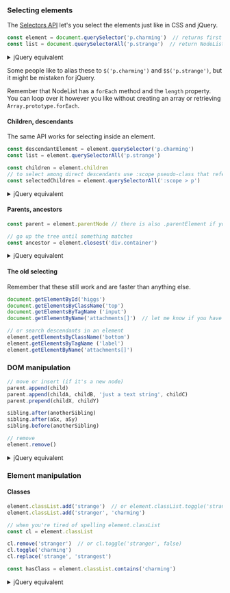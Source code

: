 ### Selecting elements

The [Selectors API](https://developer.mozilla.org/en-US/docs/Web/API/Document_object_model/Locating_DOM_elements_using_selectors) let's you select the elements just like in CSS and jQuery.

```javascript
const element = document.querySelector('p.charming')  // returns first match
const list = document.querySelectorAll('p.strange')  // return NodeList
```

<details markdown="1">
<summary>jQuery equivalent</summary>
```javascript
const element = $('p.charming').first()
const list = $('p.charming')
```
Note: the jQuery examples end up with a jQuery object not a raw element or NodeList so they are technically not equivalent. But it seemed silly to add `[0]` as that's not used if you actually work with jQuery.
</details>

Some people like to alias these to `$('p.charming')` and `$$('p.strange')`, but it might be mistaken for jQuery.

Remember that NodeList has a `forEach` method and the `length` property. You can loop over it however you like without creating an array or retrieving `Array.prototype.forEach`.

#### Children, descendants

The same API works for selecting inside an element.

```javascript
const descendantElement = element.querySelector('p.charming')
const list = element.querySelectorAll('p.strange')

const children = element.children
// to select among direct descendants use :scope pseudo-class that refers to element
const selectedChildren = element.querySelectorAll(':scope > p')
```

<details markdown="1">
<summary>jQuery equivalent</summary>
```javascript
const childElement = $(element).find('p.charming').first()
const list = $(element).find('p.strange')
const children = $(element).children()
const selectedChildren = $(element).children('p')
```
</details>


#### Parents, ancestors

```javascript
const parent = element.parentNode // there is also .parentElement if you want to get confused

// go up the tree until something matches
const ancestor = element.closest('div.container')
```

<details markdown="1">
<summary>jQuery equivalent</summary>
```javascript
const parent = $(element).parent()
const ancestor = $(element).closest('div.container')
```
</details>


#### The old selecting

Remember that these still work and are faster than anything else.

```javascript
document.getElementById('higgs')
document.getElementsByClassName('top')
document.getElementsByTagName ('input')
document.getElementByName('attachments[]')  // let me know if you have ever used this

// or search descendants in an element
element.getElementsByClassName('bottom')
element.getElementsByTagName ('label')
element.getElementByName('attachments[]')
```

### DOM manipulation

```javascript
// move or insert (if it's a new node)
parent.append(child)
parent.append(childA, childB, 'just a text string', childC)
parent.prepend(childX, childY)

sibling.after(anotherSibling)
sibling.after(aSx, aSy)
sibling.before(anotherSibling)

// remove
element.remove()
```

<details markdown="1">
<summary>jQuery equivalent</summary>
```javascript
$(parent).append(child) // or $(child).appendTo(parent)
$(parent).append(childA, childB, 'just a text string', childC)
$(parent).prepend(childX, childY) // $([childX,childY]).prependTo(parent)

$(sibling).after(anotherSibling) // or $(anotherSibling).insertAfter(sibling)
$(sibling).after(aSx, aSy) // or $([aSx, aSy]).insertBefore(sibling)
$(sibling).before(anotherSibling) // or $(anotherSibling).insertBefore(sibling)

$(element).remove()
```
</details>

<details markdown="1">
<summary>Equivalent in old/supported JavaScript</summary>
```javascript
parent.appendChild(child) // can't insert many at once
parent.insertBefore(child, null)  // yup, this is how you prepended

parent.insertAfter(newSibling, sibling)
parent.insertBefore(newSibling, sibling)

element.parentNode.removeChild(element)
```
</details>


### Element manipulation

#### Classes

```javascript
element.classList.add('strange')  // or element.classList.toggle('strange', true)
element.classList.add('stranger', 'charming')

// when you're tired of spelling element.classList
const cl = element.classList

cl.remove('stranger')  // or cl.toggle('stranger', false)
cl.toggle('charming')
cl.replace('strange', 'strangest')

const hasClass = element.classList.contains('charming')
```

<details markdown="1">
<summary>jQuery equivalent</summary>
```javascript
$(element).addClass('strange') // or $(element).toggleClass('strange', true)
$(element).addClass('stranger charming')

// when you're tired of spelling $(element)
const el = $(element)

el.removeClass('stranger')  // or el.toggleClass('stranger', false)
el.toggleClass('charming')
el.switchClass('strange', 'strangest')

const hasClass = el.hasClass('charming')
```
</details>

Note: the toggle with a boolean value is used:

```javascript
// to simplify this
if (condition)
	element.classList.add('strange')
else
	element.classList.remove('strange')

// into this
element.classList.toggle('strange', condition)
```

#### Data

```javascript
element.dataset.myProperty = '123'  // sets data-my-property="123" on the element
const someData = element.dataset.stuff  // retrieves value of data-stuff attribute
```

### AJAX

GETting is easy these days.

```javascript
fetch(url).then(responseCallback)

// often you unpack the response immediatelly
fetch(url)
	.then(response => response.json())
	.then(callBackDealingWithTheJsonData)
```

You can also [do more](https://developer.mozilla.org/en-US/docs/Web/API/Fetch_API/Using_Fetch) complicated things with the Fetch API. But maybe that's where you'd want a library...

### And more...

If you are stuck on jQuery just for the convenience, remember that a lot of classic JS methods and properties are simple and usable like `element.textContent`, `element.innerHTML`, `element.nextElementSibling`, `element.style`, `getComputedStyle(element)`, `element.getAttribute('some-attr')`, ...

You can read about a lot of that on [YMNNJ](http://youmightnotneedjquery.com/).
